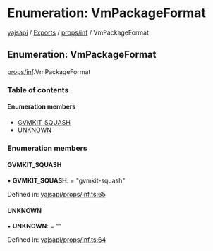 # Enumeration: VmPackageFormat

[yajsapi](../yajsapi.md) / [Exports](../modules/) / [props/inf](../modules/props_inf.md) / VmPackageFormat

## Enumeration: VmPackageFormat

[props/inf](../modules/props_inf.md).VmPackageFormat

### Table of contents

#### Enumeration members

* [GVMKIT\_SQUASH](props_inf.vmpackageformat.md#gvmkit_squash)
* [UNKNOWN](props_inf.vmpackageformat.md#unknown)

### Enumeration members

#### GVMKIT\_SQUASH

• **GVMKIT\_SQUASH**: = "gvmkit-squash"

Defined in: [yajsapi/props/inf.ts:65](https://github.com/golemfactory/yajsapi/blob/289a25a/yajsapi/props/inf.ts#L65)

#### UNKNOWN

• **UNKNOWN**: = ""

Defined in: [yajsapi/props/inf.ts:64](https://github.com/golemfactory/yajsapi/blob/289a25a/yajsapi/props/inf.ts#L64)


